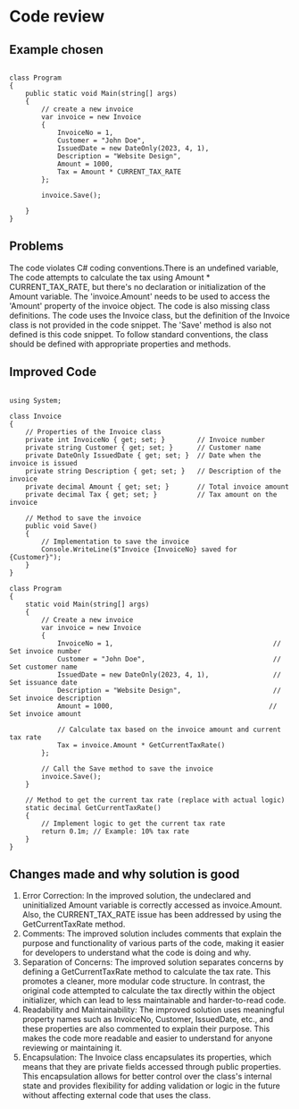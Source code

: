 # Code review

## Example chosen
```

class Program
{
    public static void Main(string[] args)
    {
        // create a new invoice
        var invoice = new Invoice
        {
            InvoiceNo = 1,
            Customer = "John Doe",
            IssuedDate = new DateOnly(2023, 4, 1),
            Description = "Website Design",
            Amount = 1000,
            Tax = Amount * CURRENT_TAX_RATE
        };

        invoice.Save();

    }
}

```

## Problems
The code violates C# coding conventions.There is an undefined variable, The code attempts to calculate the tax using Amount * CURRENT_TAX_RATE, but there's no declaration 
or initialization of the Amount variable. The 'invoice.Amount' needs to be used  to access the 'Amount' property of the invoice object. The code is also missing class definitions. 
The code uses the Invoice class, but the definition of the Invoice class is not provided in the code snippet. The 'Save' method is also not defined is this code snippet. 
To follow standard conventions, the class should be defined with appropriate properties and methods.

## Improved Code

```

using System;

class Invoice
{
    // Properties of the Invoice class
    private int InvoiceNo { get; set; }        // Invoice number
    private string Customer { get; set; }      // Customer name
    private DateOnly IssuedDate { get; set; }  // Date when the invoice is issued
    private string Description { get; set; }   // Description of the invoice
    private decimal Amount { get; set; }       // Total invoice amount
    private decimal Tax { get; set; }          // Tax amount on the invoice

    // Method to save the invoice
    public void Save()
    {
        // Implementation to save the invoice
        Console.WriteLine($"Invoice {InvoiceNo} saved for {Customer}");
    }
}

class Program
{
    static void Main(string[] args)
    {
        // Create a new invoice
        var invoice = new Invoice
        {
            InvoiceNo = 1,                                        // Set invoice number
            Customer = "John Doe",                                // Set customer name
            IssuedDate = new DateOnly(2023, 4, 1),                // Set issuance date
            Description = "Website Design",                       // Set invoice description
            Amount = 1000,                                       // Set invoice amount
            
            // Calculate tax based on the invoice amount and current tax rate
            Tax = invoice.Amount * GetCurrentTaxRate()
        };

        // Call the Save method to save the invoice
        invoice.Save();
    }

    // Method to get the current tax rate (replace with actual logic)
    static decimal GetCurrentTaxRate()
    {
        // Implement logic to get the current tax rate
        return 0.1m; // Example: 10% tax rate
    }
}

 ```    

 ## Changes made and why solution is good
 1. Error Correction: In the improved solution, the undeclared and uninitialized Amount variable is correctly accessed as invoice.Amount.
    Also, the CURRENT_TAX_RATE issue has been addressed by using the GetCurrentTaxRate method.
 2. Comments: The improved solution includes comments that explain the purpose and functionality of various parts of the code, 
    making it easier for developers to understand what the code is doing and why.
 3. Separation of Concerns: The improved solution separates concerns by defining a GetCurrentTaxRate method to calculate the tax rate. 
    This promotes a cleaner, more modular code structure. In contrast, the original code attempted to calculate the tax directly within the object initializer, 
    which can lead to less maintainable and harder-to-read code.
 4. Readability and Maintainability: The improved solution uses meaningful property names such as InvoiceNo, Customer, IssuedDate, etc., 
    and these properties are also commented to explain their purpose. This makes the code more readable and easier to understand for anyone reviewing or maintaining it.
 5. Encapsulation: The Invoice class encapsulates its properties, which means that they are private fields accessed through public properties. 
    This encapsulation allows for better control over the class's internal state and provides flexibility for adding validation or logic in the future 
    without affecting external code that uses the class.